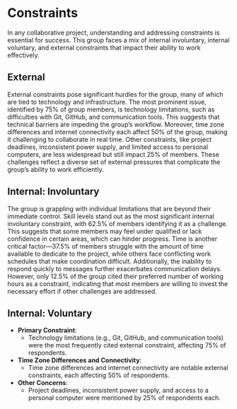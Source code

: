 <!-- this template is for inspiration, feel free to change it however you like! -->

# Constraints

In any collaborative project, understanding and addressing constraints is essential for success.
This group faces a mix of internal involuntary, internal voluntary, and external constraints
that impact their ability to work effectively.

## External

<!--
  constraints coming from the outside that your team has no control over:
  - project deadlines
  - number of unit tests required to pass a code review
  - technologies (sometimes a client will tell you what to use)
  - power or connectivity
  - ...
-->

External constraints pose significant hurdles for the group, many of which are tied to
technology and infrastructure. The most prominent issue, identified by 75% of group members,
is technology limitations, such as difficulties with Git, GitHub, and communication tools.
This suggests that technical barriers are impeding the group’s workflow.
Moreover, time zone differences and internet connectivity each affect 50%
of the group, making it challenging to collaborate in real time. Other constraints,
like project deadlines, inconsistent power supply, and limited access to personal computers,
are less widespread but still impact 25% of members. These challenges reflect a diverse
set of external pressures that complicate the group’s ability to work efficiently.

## Internal: Involuntary

<!--
  constraints that come from within your team, and you have no control over:
  - each of your individual skill levels
  - amount of time available to work on the project
-->

The group is grappling with individual limitations that are beyond their immediate control.
Skill levels stand out as the most significant internal involuntary constraint, with 62.5% of
members identifying it as a challenge. This suggests that some members may feel under qualified
or lack confidence in certain areas, which can hinder progress.
Time is another critical factor—37.5% of members struggle with the amount of time available to
dedicate to the project, while others face conflicting work schedules that make coordination difficult.
Additionally, the inability to respond quickly to messages further exacerbates communication delays.
However, only 12.5% of the group cited their preferred number of working hours as a constraint,
indicating that most members are willing to invest the necessary effort if other challenges are addressed.

## Internal: Voluntary
<!--
  constraints that your team decided on to help scope the project. they may include:
  - coding style & conventions
  - agree on a code review checklist for the project repository
  - the number of hours you want to spend working
  - only using the colors black and white
-->

- **Primary Constraint**:
  - Technology limitations (e.g., Git, GitHub, and communication tools) were the most frequently cited external constraint, affecting 75% of respondents.
- **Time Zone Differences and Connectivity**:
  - Time zone differences and internet connectivity are notable external constraints, each affecting 50% of respondents.
- **Other Concerns**:
  - Project deadlines, inconsistent power supply, and access to a personal computer were mentioned by 25% of respondents each.
